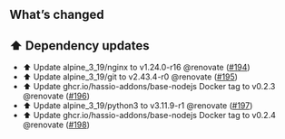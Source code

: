 ## What’s changed

## ⬆️ Dependency updates

- ⬆️ Update alpine_3_19/nginx to v1.24.0-r16 @renovate ([#194](https://github.com/hassio-addons/addon-thelounge/pull/194))
- ⬆️ Update alpine_3_19/git to v2.43.4-r0 @renovate ([#195](https://github.com/hassio-addons/addon-thelounge/pull/195))
- ⬆️ Update ghcr.io/hassio-addons/base-nodejs Docker tag to v0.2.3 @renovate ([#196](https://github.com/hassio-addons/addon-thelounge/pull/196))
- ⬆️ Update alpine_3_19/python3 to v3.11.9-r1 @renovate ([#197](https://github.com/hassio-addons/addon-thelounge/pull/197))
- ⬆️ Update ghcr.io/hassio-addons/base-nodejs Docker tag to v0.2.4 @renovate ([#198](https://github.com/hassio-addons/addon-thelounge/pull/198))
